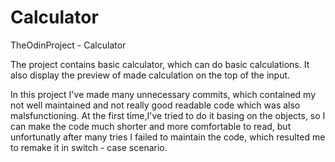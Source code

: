 # Calculator
TheOdinProject - Calculator


The project contains basic calculator, which can do basic calculations. It also display the preview of made calculation on the top of the input.

In this project I've made many unnecessary commits, which contained my not well maintained and not really good readable code which was also malsfunctioning.
At the first time,I've tried to do it basing on the objects, so I can make the code much shorter and more comfortable to read, but unfortunatly after many tries
I failed to maintain the code, which resulted me to remake it in switch - case scenario.
